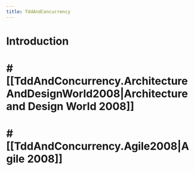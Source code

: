 ```yaml
---
title: TddAndConcurrency
---
```

# Introduction

# # [[TddAndConcurrency.ArchitectureAndDesignWorld2008|Architecture and Design World 2008]]
# # [[TddAndConcurrency.Agile2008|Agile 2008]]
